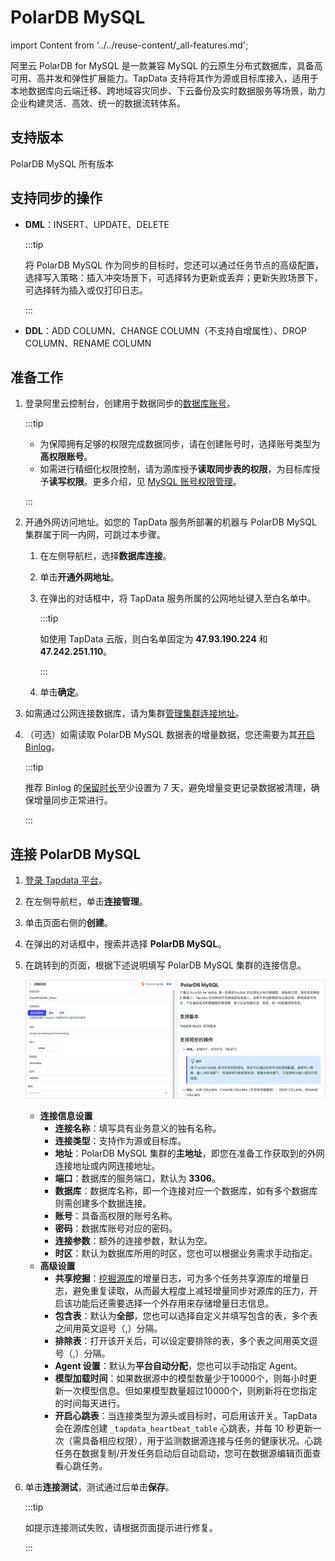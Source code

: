 # PolarDB MySQL
import Content from '../../reuse-content/_all-features.md';

<Content />

阿里云 PolarDB for MySQL 是一款兼容 MySQL 的云原生分布式数据库，具备高可用、高并发和弹性扩展能力。TapData 支持将其作为源或目标库接入，适用于本地数据库向云端迁移、跨地域容灾同步、下云备份及实时数据服务等场景，助力企业构建灵活、高效、统一的数据流转体系。


## 支持版本

PolarDB MySQL 所有版本

## 支持同步的操作

- **DML**：INSERT、UPDATE、DELETE

  :::tip

  将 PolarDB MySQL 作为同步的目标时，您还可以通过任务节点的高级配置，选择写入策略：插入冲突场景下，可选择转为更新或丢弃；更新失败场景下，可选择转为插入或仅打印日志。

  :::

- **DDL**：ADD COLUMN、CHANGE COLUMN（不支持自增属性）、DROP COLUMN、RENAME COLUMN

## 准备工作

1. 登录阿里云控制台，创建用于数据同步的[数据库账号](https://help.aliyun.com/zh/polardb/polardb-for-mysql/user-guide/create-and-manage-database-accounts)。

   :::tip

   - 为保障拥有足够的权限完成数据同步，请在创建账号时，选择账号类型为**高权限账号**。
   - 如需进行精细化权限控制，请为源库授予**读取同步表的权限**，为目标库授予**读写权限**。更多介绍，见 [MySQL 账号权限管理](https://help.aliyun.com/zh/dms/manage-user-permissions-on-mysql-databases)。

   :::

2. 开通外网访问地址。如您的 TapData 服务所部署的机器与 PolarDB MySQL 集群属于同一内网，可跳过本步骤。

      1. 在左侧导航栏，选择**数据库连接**。

      2. 单击**开通外网地址**。

      3. 在弹出的对话框中，将 TapData 服务所属的公网地址键入至白名单中。
         
         :::tip
         
         如使用 TapData 云版，则白名单固定为 **47.93.190.224** 和 **47.242.251.110**。
         
         :::
         
      4. 单击**确定**。
      
3. 如需通过公网连接数据库，请为集群[管理集群连接地址](https://help.aliyun.com/zh/polardb/polardb-for-mysql/user-guide/apply-for-a-cluster-endpoint-or-a-primary-endpoint)。

4. （可选）如需读取 PolarDB MySQL 数据表的增量数据，您还需要为其[开启 Binlog](https://help.aliyun.com/zh/polardb/polardb-for-mysql/user-guide/enable-binary-logging)。

   :::tip

   推荐 Binlog 的[保留时长](https://help.aliyun.com/zh/polardb/polardb-for-mysql/user-guide/enable-binary-logging#7962e330893uy)至少设置为 7 天，避免增量变更记录数据被清理，确保增量同步正常进行。
   
   :::

## 连接 PolarDB MySQL

1. [登录 Tapdata 平台](../../user-guide/log-in.md)。

2. 在左侧导航栏，单击**连接管理**。

3. 单击页面右侧的**创建**。

4. 在弹出的对话框中，搜索并选择 **PolarDB MySQL**。

5. 在跳转到的页面，根据下述说明填写 PolarDB MySQL 集群的连接信息。

   ![连接配置示例](../../images/aliyun_polardb_mysql_connection_settings.png)

   * **连接信息设置**
     * **连接名称**：填写具有业务意义的独有名称。
     * **连接类型**：支持作为源或目标库。
     * **地址**：PolarDB MySQL 集群的**主地址**，即您在准备工作获取到的外网连接地址或内网连接地址。
     * **端口**：数据库的服务端口，默认为 **3306**。
     * **数据库**：数据库名称，即一个连接对应一个数据库，如有多个数据库则需创建多个数据连接。
     * **账号**：具备高权限的账号名称。
     * **密码**：数据库账号对应的密码。
     * **连接参数**：额外的连接参数，默认为空。
     * **时区**：默认为数据库所用的时区，您也可以根据业务需求手动指定。
   * **高级设置**
     * **共享挖掘**：[挖掘源库](../../user-guide/advanced-settings/share-mining.md)的增量日志，可为多个任务共享源库的增量日志，避免重复读取，从而最大程度上减轻增量同步对源库的压力，开启该功能后还需要选择一个外存用来存储增量日志信息。
     * **包含表**：默认为**全部**，您也可以选择自定义并填写包含的表，多个表之间用英文逗号（,）分隔。
     * **排除表**：打开该开关后，可以设定要排除的表，多个表之间用英文逗号（,）分隔。
     * **Agent 设置**：默认为**平台自动分配**，您也可以手动指定 Agent。
     * **模型加载时间**：如果数据源中的模型数量少于10000个，则每小时更新一次模型信息。但如果模型数量超过10000个，则刷新将在您指定的时间每天进行。
     * **开启心跳表**：当连接类型为源头或目标时，可启用该开关。TapData 会在源库创建 `_tapdata_heartbeat_table` 心跳表，并每 10 秒更新一次（需具备相应权限），用于监测数据源连接与任务的健康状况。心跳任务在数据复制/开发任务启动后自动启动，您可在数据源编辑页面查看心跳任务。

6. 单击**连接测试**，测试通过后单击**保存**。

   :::tip

   如提示连接测试失败，请根据页面提示进行修复。

   :::
